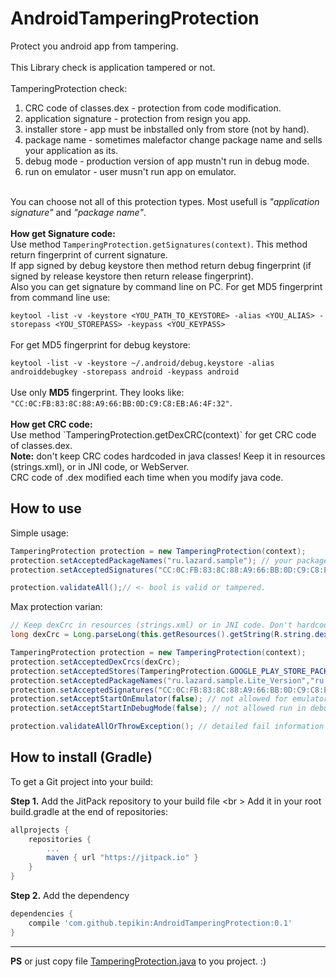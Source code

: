 # AndroidTamperingProtection

Protect you android app from tampering.<br>
<br>
This Library check is application tampered or not.<br>
<br>
TamperingProtection check: <br>
1) CRC code of classes.dex - protection from code modification.<br>
2) application signature - protection from resign you app. <br>
3) installer store - app must be inbstalled only from store (not by hand).<br>
4) package name - sometimes malefactor change package name and sells your application as its.<br>
5) debug mode - production version of app mustn't run in debug mode.<br>
6) run on emulator - user musn't run app on emulator.<br>
<br>
You can choose not all of this protection types. Most usefull is <i>"application signature"</i> and <i>"package name"</i>.<br>
<br>
<b>How get Signature code:</b><br>
Use method <code>TamperingProtection.getSignatures(context)</code>. This method return fingerprint of current signature.<br>
If app signed by debug keystore then method return debug fingerprint 
(if signed by release keystore then return release fingerprint).<br>
Also you can get signature by command line on PC. For get MD5 fingerprint from command line use:<br><code>
keytool -list -v -keystore &lt;YOU_PATH_TO_KEYSTORE&gt; -alias &lt;YOU_ALIAS&gt; -storepass &lt;YOU_STOREPASS&gt; -keypass &lt;YOU_KEYPASS&gt;
</code><br>
For get MD5 fingerprint for debug keystore:<br><code>
keytool -list -v -keystore ~/.android/debug.keystore -alias androiddebugkey -storepass android -keypass android
</code><br>
Use only <b>MD5</b> fingerprint. They looks like: <code>"CC:0C:FB:83:8C:88:A9:66:BB:0D:C9:C8:EB:A6:4F:32"</code>.
<br><br>
<b>How get CRC code:</b><br> 
Use method `TamperingProtection.getDexCRC(context)` for get CRC code of classes.dex.<br> 
<b>Note:</b> don't keep CRC codes hardcoded in java classes! Keep it in resources (strings.xml), or in JNI code, or WebServer.<br>
CRC code of .dex modified each time when you modify java code.

## How to use
Simple usage:<br>
```java
TamperingProtection protection = new TamperingProtection(context);
protection.setAcceptedPackageNames("ru.lazard.sample"); // your package name
protection.setAcceptedSignatures("CC:0C:FB:83:8C:88:A9:66:BB:0D:C9:C8:EB:A6:4F:32"); // MD5 fingerprint

protection.validateAll();// <- bool is valid or tampered.
```


Max protection varian:
```java
// Keep dexCrc in resources (strings.xml) or in JNI code. Don't hardcode it in java classes, because it's changes checksum.
long dexCrc = Long.parseLong(this.getResources().getString(R.string.dexCrc)); 

TamperingProtection protection = new TamperingProtection(context);
protection.setAcceptedDexCrcs(dexCrc);
protection.setAcceptedStores(TamperingProtection.GOOGLE_PLAY_STORE_PACKAGE); // apps installed only from google play
protection.setAcceptedPackageNames("ru.lazard.sample.Lite_Version","ru.lazard.sample.Pro_Version"); // lite and pro package names
protection.setAcceptedSignatures("CC:0C:FB:83:8C:88:A9:66:BB:0D:C9:C8:EB:A6:4F:32"); // only release md5 fingerprint
protection.setAcceptStartOnEmulator(false); // not allowed for emulators
protection.setAcceptStartInDebugMode(false); // not allowed run in debug mode

protection.validateAllOrThrowException(); // detailed fail information in Exception.
```

## How to install (Gradle)
To get a Git project into your build:

**Step 1.** Add the JitPack repository to your build file <br \>
Add it in your root build.gradle at the end of repositories:

```gradle
allprojects {
	repositories {
		...
		maven { url "https://jitpack.io" }
	}
}
```
**Step 2.** Add the dependency
```gradle
dependencies {
    compile 'com.github.tepikin:AndroidTamperingProtection:0.1'
}
```
---
**PS** or just copy file [TamperingProtection.java](https://github.com/tepikin/AndroidTamperingProtection/blob/master/tamperingprotection/src/main/java/ru/lazard/tamperingprotection/TamperingProtection.java) to you project.  :)

